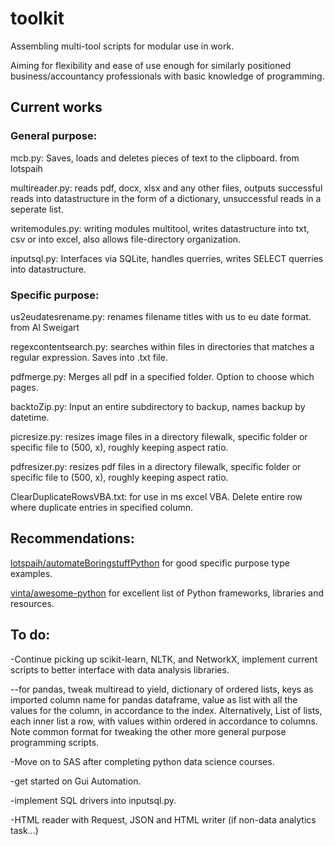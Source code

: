 # toolkit
Assembling multi-tool scripts for modular use in work.

Aiming for flexibility and ease of use enough for similarly positioned business/accountancy professionals with basic knowledge of programming.

## Current works

### General purpose:

mcb.py: Saves, loads and deletes pieces of text to the clipboard.
from lotspaih

multireader.py: reads pdf, docx, xlsx and any other files, outputs successful reads into datastructure in the form of a dictionary, unsuccessful reads in a seperate list.

writemodules.py: writing modules multitool, writes datastructure into txt, csv or into excel, also allows file-directory organization.

inputsql.py: Interfaces via SQLite, handles querries, writes SELECT querries into datastructure.

### Specific purpose:

us2eudatesrename.py: renames filename titles with us to eu date format.
from Al Sweigart

regexcontentsearch.py: searches within files in directories that matches a regular expression. Saves into .txt file.

pdfmerge.py: Merges all pdf in a specified folder. Option to choose which pages.

backtoZip.py: Input an entire subdirectory to backup, names backup by datetime.

picresize.py: resizes image files in a directory filewalk, specific folder or specific file to (500, x), roughly keeping aspect ratio.

pdfresizer.py: resizes pdf files in a directory filewalk, specific folder or specific file to (500, x), roughly keeping aspect ratio.

ClearDuplicateRowsVBA.txt: for use in ms excel VBA. Delete entire row where duplicate entries in specified column.


## Recommendations:

[lotspaih/automateBoringstuffPython](https://github.com/lotspaih/automateBoringstuffPython) for good specific purpose type examples.

[vinta/awesome-python](https://github.com/vinta/awesome-python) for excellent list of Python frameworks, libraries and resources.

## To do:

-Continue picking up scikit-learn, NLTK, and NetworkX, implement current scripts to better interface with data analysis libraries. 

--for pandas, tweak multiread to yield, dictionary of ordered lists, keys as imported column name for pandas dataframe, value as list with all the values for the column, in accordance to the index. Alternatively, List of lists, each inner list a row, with values within ordered in accordance to columns. Note common format for tweaking the other more general purpose programming scripts.

-Move on to SAS after completing python data science courses.

-get started on Gui Automation.

-implement SQL drivers into inputsql.py.

-HTML reader with Request, JSON and HTML writer (if non-data analytics task...)

